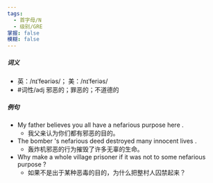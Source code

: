 ```yaml
---
tags:
  - 首字母/N
  - 级别/GRE
掌握: false
模糊: false
---
```

##### 词义
- 英：/nɪˈfeəriəs/； 美：/nɪˈferiəs/
- #词性/adj  邪恶的；罪恶的；不道德的
##### 例句
- My father believes you all have a nefarious purpose here .
	- 我父亲认为你们都有邪恶的目的。
- The bomber 's nefarious deed destroyed many innocent lives .
	- 轰炸机邪恶的行为摧毁了许多无辜的生命。
- Why make a whole village prisoner if it was not to some nefarious purpose ?
	- 如果不是出于某种恶毒的目的，为什么把整村人囚禁起来？
